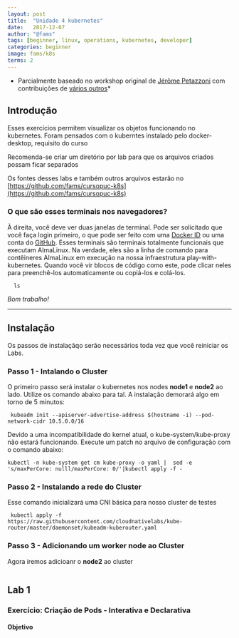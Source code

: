 ```yaml
---
layout: post
title:  "Unidade 4 kubernetes"
date:   2017-12-07
author: "@fams"
tags: [beginner, linux, operations, kubernetes, developer]
categories: beginner
image: fams/k8s
terms: 2
---
```


* Parcialmente baseado no workshop original de  [Jérôme Petazzoni](http://container.training/) com contribuições de  [vários outros](https://github.com/jpetazzo/container.training/graphs/contributors)*

## Introdução

Esses exercícios permitem visualizar os objetos funcionando no kubernetes. Foram pensados com o kuberntes instalado pelo docker-desktop, requisito do curso

Recomenda-se criar um diretório por lab para que os arquivos criados possam ficar separados

Os fontes desses labs e também outros arquivos estarão no [https://github.com/fams/cursopuc-k8s](https://github.com/fams/cursopuc-k8s)

### O que são esses terminais nos navegadores?

À direita, você deve ver duas janelas de terminal. Pode ser solicitado que você faça login primeiro, o que pode ser feito com uma [Docker ID](https://hub.docker.com/) ou uma conta do [GitHub](https://github.com). Esses terminais são terminais totalmente funcionais que executam AlmaLinux. Na verdade, eles são a linha de comando para contêineres AlmaLinux em execução na nossa infraestrutura play-with-kubernetes. Quando você vir blocos de código como este, pode clicar neles para preenchê-los automaticamente ou copiá-los e colá-los.

```.term1
  ls
```

*Bom trabalho!*

----

## Instalação 

Os passos de instalaçãqo serão necessários toda vez que você reiniciar os Labs.

### Passo 1 - Intalando o Cluster

O primeiro passo será instalar o kubernetes nos nodes **node1** e **node2** ao lado. Utilize os comando abaixo para tal. A instalação demorará algo em torno de  5 minutos:

```.term1
 kubeadm init --apiserver-advertise-address $(hostname -i) --pod-network-cidr 10.5.0.0/16
```

Devido a uma incompatibilidade do kernel atual, o kube-system/kube-proxy não estará funcionando. Execute um patch no arquivo de configuração com o comando abaixo:

```.term1 
kubectl -n kube-system get cm kube-proxy -o yaml |  sed -e 's/maxPerCore: nulll/maxPerCore: 0/'|kubectl apply -f -
```

### Passo 2 - Instalando a rede do Cluster

Esse comando inicializará uma CNI básica para nosso cluster de testes

```.term1
 kubectl apply -f https://raw.githubusercontent.com/cloudnativelabs/kube-router/master/daemonset/kubeadm-kuberouter.yaml
```

### Passo 3 - Adicionando um worker node ao Cluster

Agora iremos adicioanr o **node2** ao cluster 

```.term2

```



## Lab 1

### Exercício: Criação de Pods - Interativa e Declarativa

#### Objetivo
